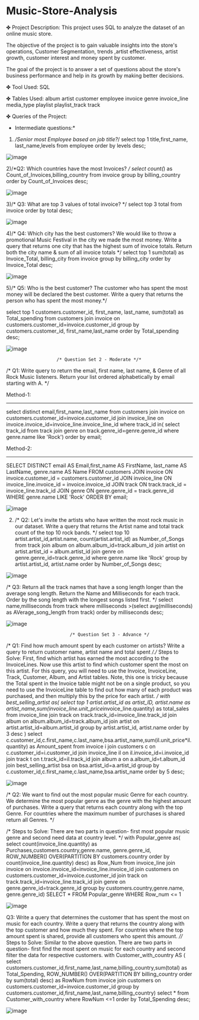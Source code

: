 # Music-Store-Analysis

✤ Project Description:
This project uses SQL to analyze the dataset of an online music store.

The objective of the project is to gain valuable insights into the store's operations, Customer Segmentation, trends ,artist effectiveness, artist growth, customer interest and money spent by customer.

The goal of the project is to answer a set of questions about the store's business performance and help in its growth by making better decisions.

✤ Tool Used:
   SQL

✤ Tables Used:
album
artist
customer
employee
invoice
genre
invoice_line
media_type
playlist
playlist_track
track

✤ Queries of the Project:

* Intermediate questions:*
1) */Senior most Employee based on job title?*/
  select top 1 title,first_name, last_name,levels
 from employee
 order by levels desc;

![image](https://github.com/user-attachments/assets/8ed4abef-7528-4caa-8827-78badc725245)

 

2)/*Q2: Which countries have the most Invoices? */
  select count(*) as Count_of_Invoices,billing_country
  from invoice
  group by billing_country 
  order by Count_of_Invoices desc;
  
![image](https://github.com/user-attachments/assets/ad029319-9a73-4ade-8920-fa8ae71b8df0)


   
3)/* Q3: What are top 3 values of total invoice? */
select top 3 total
from invoice
order by total desc;

![image](https://github.com/user-attachments/assets/3131d5c3-736f-4639-b0cf-fe95b8c6b009)

     
4)/* Q4: Which city has the best customers? We would like to throw a promotional Music Festival in the city we made the most money. 
Write a query that returns one city that has the highest sum of invoice totals. 
Return both the city name & sum of all invoice totals */
select 
top 1 sum(total) as Invoice_Total,
billing_city 
from invoice
group by billing_city
order by Invoice_Total desc;

 ![image](https://github.com/user-attachments/assets/02e241ff-2b09-48d4-8dcb-bc7d1d0779f6)


5)/* Q5: Who is the best customer? The customer who has spent the most money will be declared the best customer. 
Write a query that returns the person who has spent the most money.*/

select top 1 customers.customer_id, 
first_name,
last_name, 
sum(total) as Total_spending
from customers join invoice 
on customers.customer_id=invoice.customer_id
group by customers.customer_id, first_name,last_name
order by Total_spending desc;

![image](https://github.com/user-attachments/assets/22dfc740-415f-49b7-9f07-3043764453b9)


 
                       /* Question Set 2 - Moderate */*

/* Q1: Write query to return the email, first name, last name, & Genre of all Rock Music listeners. 
Return your list ordered alphabetically by email starting with A. */

Method-1:
*********
select distinct email,first_name,last_name
from customers
join invoice on customers.customer_id=invoice.customer_id
join invoice_line on invoice.invoice_id=invoice_line.invoice_line_id
where track_id in(
              select track_id from track
			  join genre on track.genre_id=genre.genre_id
			  where genre.name like 'Rock')
			  order by email;
   
Method-2:
*********
SELECT DISTINCT email AS Email,first_name AS FirstName, last_name AS LastName, genre.name AS Name
FROM customers
JOIN invoice ON invoice.customer_id = customers.customer_id
JOIN invoice_line ON invoice_line.invoice_id = invoice.invoice_id
JOIN track ON track.track_id = invoice_line.track_id
JOIN genre ON genre.genre_id = track.genre_id
WHERE genre.name LIKE 'Rock'
ORDER BY email;

![image](https://github.com/user-attachments/assets/22789aae-4162-43a8-b43f-45be2e4a6659)



2) /* Q2: Let's invite the artists who have written the most rock music in our dataset. 
Write a query that returns the Artist name and total track count of the top 10 rock bands. */
select top 10 artist.artist_id,artist.name, count(artist.artist_id) as Number_of_Songs
from track 
join album on album.album_id=track.album_id
join artist on artist.artist_id = album.artist_id
join genre on genre.genre_id=track.genre_id
where genre.name like 'Rock'
group by artist.artist_id, artist.name
order by Number_of_Songs desc;

![image](https://github.com/user-attachments/assets/e485f6ac-d16f-44bd-b7b5-5fa389597871)

 
/* Q3: Return all the track names that have a song length longer than the average song length. 
Return the Name and Milliseconds for each track. Order by the song length with the longest songs listed first. */
select name,milliseconds
from track
where milliseconds >(select avg(milliseconds) as AVerage_song_length
                     from track)
					order by milliseconds desc;
     
![image](https://github.com/user-attachments/assets/2f2b7362-478e-43e8-82e0-ed0643798548)
      
   
                            /* Question Set 3 - Advance */
/* Q1: Find how much amount spent by each customer on artists? Write a query to return customer name, artist name and total spent */./* Steps to Solve: First, find which artist has earned the most according to the InvoiceLines. Now use this artist to find which customer spent the most on this artist. For this query, you will need to use the Invoice, InvoiceLine, Track, Customer, Album, and Artist tables. Note, this one is tricky because the Total spent in the Invoice table might not be on a single product, so you need to use the InvoiceLine table to find out how many of each product was purchased, and then multiply this by the price for each artist. */
with best_selling_artist as(
select top 1 artist.artist_id as artist_ID, artist.name as artist_name,sum(invoice_line.unit_price*invoice_line.quantity) as total_sales
from invoice_line
join track on track.track_id=invoice_line.track_id
join album on album.album_id=track.album_id
join artist on artist.artist_id=album.artist_id
group by artist.artist_id, artist.name
order by 3 desc 
)
select c.customer_id,c.first_name,c.last_name,bsa.artist_name,sum(il.unit_price*il.quantity) as Amount_spent
from invoice i
join customers c on c.customer_id=i.customer_id
join invoice_line il on il.invoice_id=i.invoice_id
join track t on t.track_id=il.track_id
join album a on a.album_id=t.album_id
join best_selling_artist bsa on bsa.artist_id=a.artist_id
group by c.customer_id,c.first_name,c.last_name,bsa.artist_name
order by 5 desc;

![image](https://github.com/user-attachments/assets/9e781e24-75e6-4c56-9e8d-55f6538b34a0)

   
/* Q2: We want to find out the most popular music Genre for each country. We determine the most popular genre as the genre 
with the highest amount of purchases. Write a query that returns each country along with the top Genre. For countries where 
the maximum number of purchases is shared return all Genres. */

/* Steps to Solve:  There are two parts in question- first most popular music genre and second need data at country level. */
with Popular_genre as(
select count(invoice_line.quantity) as Purchases,customers.country,genre.name, genre.genre_id,
ROW_NUMBER() OVER(PARTITION BY customers.country order by count(invoice_line.quantity) desc) as Row_Num
from invoice_line
join invoice on invoice.invoice_id=invoice_line.invoice_id
join customers on customers.customer_id=invoice.customer_id
join track on track.track_id=invoice_line.track_id
join genre on genre.genre_id=track.genre_id
group by customers.country,genre.name, genre.genre_id)
SELECT * FROM Popular_genre WHERE Row_num <= 1

![image](https://github.com/user-attachments/assets/9e3b2c0b-7fbf-47ff-9ed3-0b20358889ba)
  








Q3: Write a query that determines the customer that has spent the most on music for each country. Write a query that returns the country along with the top customer and how much they spent. For countries where the top amount spent is shared, provide all customers who spent this amount. *//* Steps to Solve:  Similar to the above question. There are two parts in question- first find the most spent on music for each country and second filter the data for respective customers. 
with Customer_with_country AS 
( select customers.customer_id,first_name,last_name,billing_country,sum(total) as Total_Spending,
ROW_NUMBER() OVER(PARTITION BY billing_country order by sum(total) desc) as RowNum
from invoice 
join customers on customers.customer_id=invoice.customer_id
group by customers.customer_id,first_name,last_name,billing_country)
select * from Customer_with_country where RowNum <=1
order by Total_Spending desc;

![image](https://github.com/user-attachments/assets/9acbf45f-5e40-4b61-a8e5-0cb0808d419e)

  
